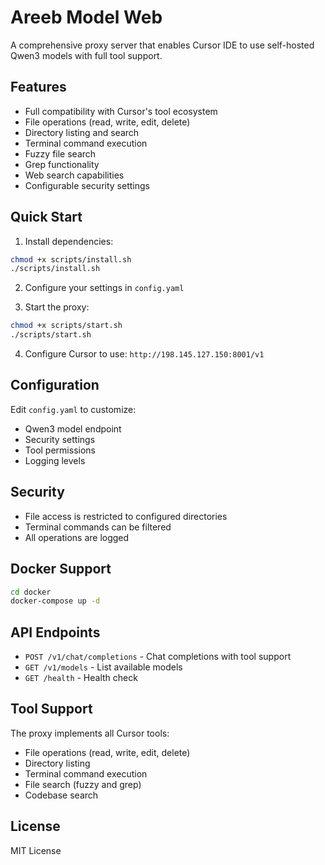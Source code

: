 # Areeb Model Web

A comprehensive proxy server that enables Cursor IDE to use self-hosted Qwen3 models with full tool support.

## Features

- Full compatibility with Cursor's tool ecosystem
- File operations (read, write, edit, delete)
- Directory listing and search
- Terminal command execution
- Fuzzy file search
- Grep functionality
- Web search capabilities
- Configurable security settings

## Quick Start

1. Install dependencies:
```bash
chmod +x scripts/install.sh
./scripts/install.sh
```

2. Configure your settings in `config.yaml`

3. Start the proxy:
```bash
chmod +x scripts/start.sh
./scripts/start.sh
```

4. Configure Cursor to use: `http://198.145.127.150:8001/v1`

## Configuration

Edit `config.yaml` to customize:
- Qwen3 model endpoint
- Security settings
- Tool permissions
- Logging levels

## Security

- File access is restricted to configured directories
- Terminal commands can be filtered
- All operations are logged

## Docker Support

```bash
cd docker
docker-compose up -d
```

## API Endpoints

- `POST /v1/chat/completions` - Chat completions with tool support
- `GET /v1/models` - List available models
- `GET /health` - Health check

## Tool Support

The proxy implements all Cursor tools:
- File operations (read, write, edit, delete)
- Directory listing
- Terminal command execution
- File search (fuzzy and grep)
- Codebase search

## License

MIT License 